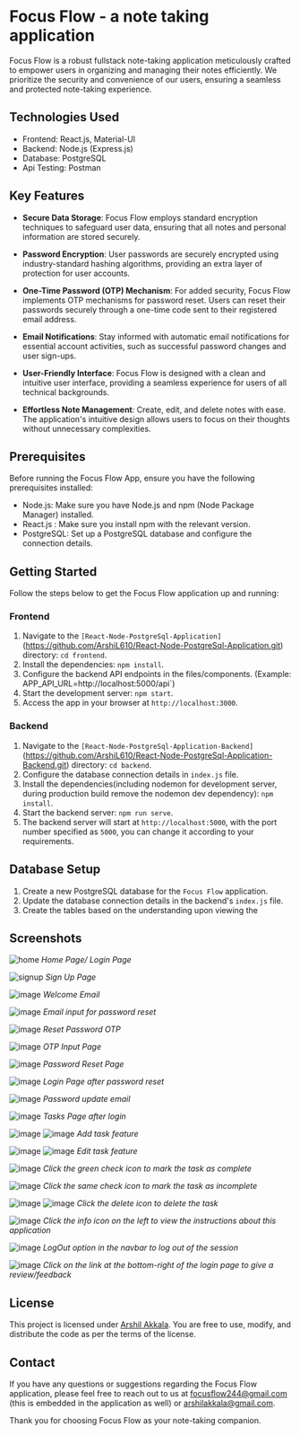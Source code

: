 # Focus Flow - a note taking application

Focus Flow is a robust fullstack note-taking application meticulously crafted to empower users in organizing and managing their notes efficiently. We prioritize the security and convenience of our users, ensuring a seamless and protected note-taking experience.

## Technologies Used

- Frontend: React.js, Material-UI
- Backend: Node.js (Express.js)
- Database: PostgreSQL
- Api Testing: Postman

## Key Features

- **Secure Data Storage**: Focus Flow employs standard encryption techniques to safeguard user data, ensuring that all notes and personal information are stored securely.

- **Password Encryption**: User passwords are securely encrypted using industry-standard hashing algorithms, providing an extra layer of protection for user accounts.

- **One-Time Password (OTP) Mechanism**: For added security, Focus Flow implements OTP mechanisms for password reset. Users can reset their passwords securely through a one-time code sent to their registered email address.

- **Email Notifications**: Stay informed with automatic email notifications for essential account activities, such as successful password changes and user sign-ups.

- **User-Friendly Interface**: Focus Flow is designed with a clean and intuitive user interface, providing a seamless experience for users of all technical backgrounds.

- **Effortless Note Management**: Create, edit, and delete notes with ease. The application's intuitive design allows users to focus on their thoughts without unnecessary complexities.

## Prerequisites

Before running the Focus Flow App, ensure you have the following prerequisites installed:

- Node.js: Make sure you have Node.js and npm (Node Package Manager) installed.
- React.js : Make sure you install npm with the relevant version.
- PostgreSQL: Set up a PostgreSQL database and configure the connection details.

## Getting Started

Follow the steps below to get the Focus Flow application up and running:

### Frontend

1. Navigate to the `[React-Node-PostgreSql-Application]`(https://github.com/ArshiL610/React-Node-PostgreSql-Application.git) directory: `cd frontend`.
2. Install the dependencies: `npm install`.
3. Configure the backend API endpoints in the files/components. (Example: APP_API_URL=http://localhost:5000/api`)
4. Start the development server: `npm start`.
5. Access the app in your browser at `http://localhost:3000`.

### Backend

1. Navigate to the `[React-Node-PostgreSql-Application-Backend]`(https://github.com/ArshiL610/React-Node-PostgreSql-Application-Backend.git) directory: `cd backend`.
2. Configure the database connection details in `index.js` file.
3. Install the dependencies(including nodemon for development server, during production build remove the nodemon dev dependency): `npm install`.
4. Start the backend server: `npm run serve`.
5. The backend server will start at `http://localhost:5000`, with the port number specified as `5000`, you can change it according to your requirements.

## Database Setup

1. Create a new PostgreSQL database for the `Focus Flow` application.
2. Update the database connection details in the backend's `index.js` file.
3. Create the tables based on the understanding upon viewing the 

## Screenshots
![home](https://github.com/ArshiL610/React-Node-PostgreSql-Application/assets/91752244/bfa470fc-d54f-424b-8689-33de5be5391a)
*Home Page/ Login Page*


![signup](https://github.com/ArshiL610/React-Node-PostgreSql-Application/assets/91752244/9aec32e6-3c20-4539-8f10-ae0603a876ce)
*Sign Up Page*


![image](https://github.com/ArshiL610/React-Node-PostgreSql-Application/assets/91752244/b7a8de4f-7f72-43b7-b8d2-57987552f0a9)
*Welcome Email*


![image](https://github.com/ArshiL610/React-Node-PostgreSql-Application/assets/91752244/7f8f5aed-d7b3-419e-9fb7-c458ee46603d)
*Email input for password reset*


![image](https://github.com/ArshiL610/React-Node-PostgreSql-Application/assets/91752244/ea14d25c-e210-41c4-891c-7fe66c39392f)
*Reset Password OTP*


![image](https://github.com/ArshiL610/React-Node-PostgreSql-Application/assets/91752244/1d81170c-4039-472d-861d-556cb41e590c)
*OTP Input Page*


![image](https://github.com/ArshiL610/React-Node-PostgreSql-Application/assets/91752244/d79dc236-d829-448f-9d4d-b7d41a6749aa)
*Password Reset Page*


![image](https://github.com/ArshiL610/React-Node-PostgreSql-Application/assets/91752244/d4f42397-5de9-48ad-b076-46ad27af2149)
*Login Page after password reset*


![image](https://github.com/ArshiL610/React-Node-PostgreSql-Application/assets/91752244/17eca66e-857e-472b-90d6-cd6b0bd5eebf)
*Password update email*


![image](https://github.com/ArshiL610/React-Node-PostgreSql-Application/assets/91752244/f5fa1e3d-cd18-4d8a-8233-ac9dc3554f37)
*Tasks Page after login*


![image](https://github.com/ArshiL610/React-Node-PostgreSql-Application/assets/91752244/4f41aeab-a43d-42b4-9ab1-aad3cbdfa2b9)
![image](https://github.com/ArshiL610/React-Node-PostgreSql-Application/assets/91752244/044ecfe8-e937-4e72-9f30-1ccefba9f207)
*Add task feature*


![image](https://github.com/ArshiL610/React-Node-PostgreSql-Application/assets/91752244/c2cda9ef-c27e-4ae4-ac69-d9a2d99e0025)
![image](https://github.com/ArshiL610/React-Node-PostgreSql-Application/assets/91752244/1e7db02c-ed30-4b84-afba-6321fec9dbc9)
*Edit task feature*


![image](https://github.com/ArshiL610/React-Node-PostgreSql-Application/assets/91752244/d3bf456b-a831-4a7e-afff-ab31969271e0)
*Click the green check icon to mark the task as complete*


![image](https://github.com/ArshiL610/React-Node-PostgreSql-Application/assets/91752244/65b457a8-88ea-4362-9507-8194afdf4da5)
*Click the same check icon to mark the task as incomplete*


![image](https://github.com/ArshiL610/React-Node-PostgreSql-Application/assets/91752244/923f887a-de3c-4ef3-98a7-d823c531237b)
![image](https://github.com/ArshiL610/React-Node-PostgreSql-Application/assets/91752244/a6c27da9-7305-458f-9d4a-313b03767e57)
*Click the delete icon to delete the task*


![image](https://github.com/ArshiL610/React-Node-PostgreSql-Application/assets/91752244/3f5b467b-ec94-417d-b65f-977765b14303)
*Click the info icon on the left to view the instructions about this application*


![image](https://github.com/ArshiL610/React-Node-PostgreSql-Application/assets/91752244/b0637bac-1dce-471e-ba28-1bd50a968768)
*LogOut option in the navbar to log out of the session*


![image](https://github.com/ArshiL610/React-Node-PostgreSql-Application/assets/91752244/1ca2c264-bc76-4bea-bb11-3dd0d86ef74c)
*Click on the link at the bottom-right of the login page to give a review/feedback*


## License

This project is licensed under [Arshil Akkala](LICENSE). You are free to use, modify, and distribute the code as per the terms of the license.

## Contact

If you have any questions or suggestions regarding the Focus Flow application, please feel free to reach out to us at [focusflow244@gmail.com](mailto:focusflow244@gmail.com) (this is embedded in the application as well) or [arshilakkala@gmail.com](mailto:arshilakkala@gmail.com).


Thank you for choosing Focus Flow as your note-taking companion.
